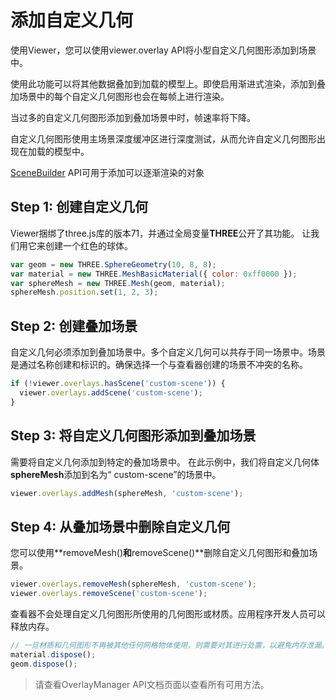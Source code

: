 # 添加自定义几何

使用Viewer，您可以使用viewer.overlay API将小型自定义几何图形添加到场景中。

使用此功能可以将其他数据叠加到加载的模型上。即使启用渐进式渲染，添加到叠加场景中的每个自定义几何图形也会在每帧上进行渲染。

当过多的自定义几何图形添加到叠加场景中时，帧速率将下降。

自定义几何图形使用主场景深度缓冲区进行深度测试，从而允许自定义几何图形出现在加载的模型中。

[SceneBuilder](https://forge.autodesk.com/en/docs/viewer/v7/developers_guide/advanced_options/scene-builder/) API可用于添加可以逐渐渲染的对象

## Step 1: 创建自定义几何

Viewer捆绑了three.js库的版本71，并通过全局变量**THREE**公开了其功能。 让我们用它来创建一个红色的球体。

```js
var geom = new THREE.SphereGeometry(10, 8, 8);
var material = new THREE.MeshBasicMaterial({ color: 0xff0000 });
var sphereMesh = new THREE.Mesh(geom, material);
sphereMesh.position.set(1, 2, 3);
```

## Step 2: 创建叠加场景

自定义几何必须添加到叠加场景中。多个自定义几何可以共存于同一场景中。场景是通过名称创建和标识的。确保选择一个与查看器创建的场景不冲突的名称。

```js
if (!viewer.overlays.hasScene('custom-scene')) {
  viewer.overlays.addScene('custom-scene');
}
```

## Step 3: 将自定义几何图形添加到叠加场景

需要将自定义几何添加到特定的叠加场景中。 在此示例中，我们将自定义几何体**sphereMesh**添加到名为“ custom-scene”的场景中。

```js
viewer.overlays.addMesh(sphereMesh, 'custom-scene');
```

## Step 4: 从叠加场景中删除自定义几何

您可以使用**removeMesh()**和**removeScene()**删除自定义几何图形和叠加场景。

```js
viewer.overlays.removeMesh(sphereMesh, 'custom-scene');
viewer.overlays.removeScene('custom-scene');
```

查看器不会处理自定义几何图形所使用的几何图形或材质。应用程序开发人员可以释放内存。

```js
// 一旦材质和几何图形不再被其他任何网格物体使用，则需要对其进行处置，以避免内存泄漏。
material.dispose();
geom.dispose();
```

>请查看OverlayManager API文档页面以查看所有可用方法。
